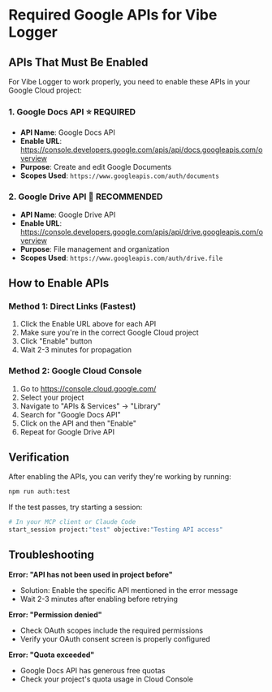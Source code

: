 # Required Google APIs for Vibe Logger

## APIs That Must Be Enabled

For Vibe Logger to work properly, you need to enable these APIs in your Google Cloud project:

### 1. Google Docs API ⭐ **REQUIRED**
- **API Name**: Google Docs API
- **Enable URL**: https://console.developers.google.com/apis/api/docs.googleapis.com/overview
- **Purpose**: Create and edit Google Documents
- **Scopes Used**: `https://www.googleapis.com/auth/documents`

### 2. Google Drive API 📁 **RECOMMENDED**  
- **API Name**: Google Drive API
- **Enable URL**: https://console.developers.google.com/apis/api/drive.googleapis.com/overview
- **Purpose**: File management and organization
- **Scopes Used**: `https://www.googleapis.com/auth/drive.file`

## How to Enable APIs

### Method 1: Direct Links (Fastest)
1. Click the Enable URL above for each API
2. Make sure you're in the correct Google Cloud project
3. Click "Enable" button
4. Wait 2-3 minutes for propagation

### Method 2: Google Cloud Console
1. Go to https://console.cloud.google.com/
2. Select your project
3. Navigate to "APIs & Services" → "Library"
4. Search for "Google Docs API"
5. Click on the API and then "Enable"
6. Repeat for Google Drive API

## Verification

After enabling the APIs, you can verify they're working by running:

```bash
npm run auth:test
```

If the test passes, try starting a session:

```bash
# In your MCP client or Claude Code
start_session project:"test" objective:"Testing API access"
```

## Troubleshooting

**Error: "API has not been used in project before"**
- Solution: Enable the specific API mentioned in the error message
- Wait 2-3 minutes after enabling before retrying

**Error: "Permission denied"**  
- Check OAuth scopes include the required permissions
- Verify your OAuth consent screen is properly configured

**Error: "Quota exceeded"**
- Google Docs API has generous free quotas
- Check your project's quota usage in Cloud Console